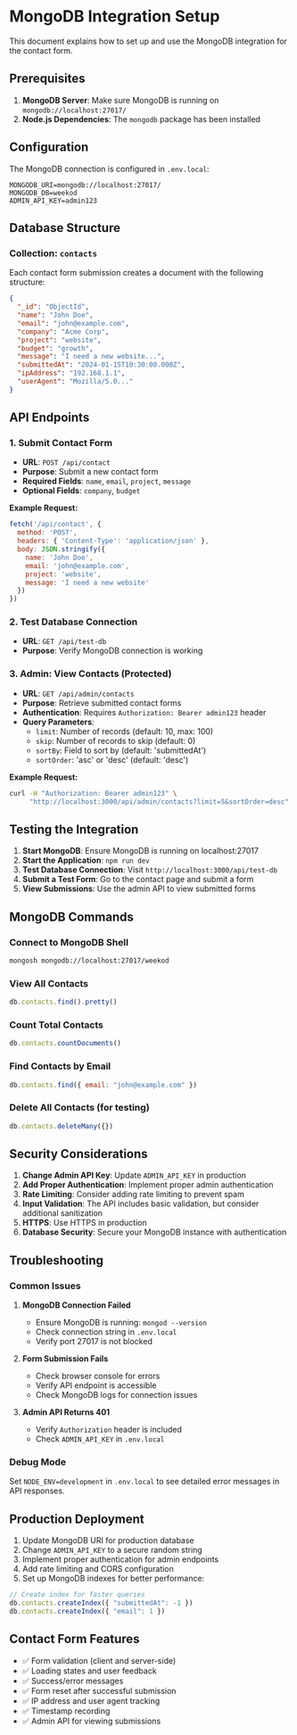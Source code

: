 # MongoDB Integration Setup

This document explains how to set up and use the MongoDB integration for the contact form.

## Prerequisites

1. **MongoDB Server**: Make sure MongoDB is running on `mongodb://localhost:27017/`
2. **Node.js Dependencies**: The `mongodb` package has been installed

## Configuration

The MongoDB connection is configured in `.env.local`:

```env
MONGODB_URI=mongodb://localhost:27017/
MONGODB_DB=weekod
ADMIN_API_KEY=admin123
```

## Database Structure

### Collection: `contacts`

Each contact form submission creates a document with the following structure:

```json
{
  "_id": "ObjectId",
  "name": "John Doe",
  "email": "john@example.com",
  "company": "Acme Corp",
  "project": "website",
  "budget": "growth",
  "message": "I need a new website...",
  "submittedAt": "2024-01-15T10:30:00.000Z",
  "ipAddress": "192.168.1.1",
  "userAgent": "Mozilla/5.0..."
}
```

## API Endpoints

### 1. Submit Contact Form
- **URL**: `POST /api/contact`
- **Purpose**: Submit a new contact form
- **Required Fields**: `name`, `email`, `project`, `message`
- **Optional Fields**: `company`, `budget`

**Example Request:**
```javascript
fetch('/api/contact', {
  method: 'POST',
  headers: { 'Content-Type': 'application/json' },
  body: JSON.stringify({
    name: 'John Doe',
    email: 'john@example.com',
    project: 'website',
    message: 'I need a new website'
  })
})
```

### 2. Test Database Connection
- **URL**: `GET /api/test-db`
- **Purpose**: Verify MongoDB connection is working

### 3. Admin: View Contacts (Protected)
- **URL**: `GET /api/admin/contacts`
- **Purpose**: Retrieve submitted contact forms
- **Authentication**: Requires `Authorization: Bearer admin123` header
- **Query Parameters**:
  - `limit`: Number of records (default: 10, max: 100)
  - `skip`: Number of records to skip (default: 0)
  - `sortBy`: Field to sort by (default: 'submittedAt')
  - `sortOrder`: 'asc' or 'desc' (default: 'desc')

**Example Request:**
```bash
curl -H "Authorization: Bearer admin123" \
     "http://localhost:3000/api/admin/contacts?limit=5&sortOrder=desc"
```

## Testing the Integration

1. **Start MongoDB**: Ensure MongoDB is running on localhost:27017
2. **Start the Application**: `npm run dev`
3. **Test Database Connection**: Visit `http://localhost:3000/api/test-db`
4. **Submit a Test Form**: Go to the contact page and submit a form
5. **View Submissions**: Use the admin API to view submitted forms

## MongoDB Commands

### Connect to MongoDB Shell
```bash
mongosh mongodb://localhost:27017/weekod
```

### View All Contacts
```javascript
db.contacts.find().pretty()
```

### Count Total Contacts
```javascript
db.contacts.countDocuments()
```

### Find Contacts by Email
```javascript
db.contacts.find({ email: "john@example.com" })
```

### Delete All Contacts (for testing)
```javascript
db.contacts.deleteMany({})
```

## Security Considerations

1. **Change Admin API Key**: Update `ADMIN_API_KEY` in production
2. **Add Proper Authentication**: Implement proper admin authentication
3. **Rate Limiting**: Consider adding rate limiting to prevent spam
4. **Input Validation**: The API includes basic validation, but consider additional sanitization
5. **HTTPS**: Use HTTPS in production
6. **Database Security**: Secure your MongoDB instance with authentication

## Troubleshooting

### Common Issues

1. **MongoDB Connection Failed**
   - Ensure MongoDB is running: `mongod --version`
   - Check connection string in `.env.local`
   - Verify port 27017 is not blocked

2. **Form Submission Fails**
   - Check browser console for errors
   - Verify API endpoint is accessible
   - Check MongoDB logs for connection issues

3. **Admin API Returns 401**
   - Verify `Authorization` header is included
   - Check `ADMIN_API_KEY` in `.env.local`

### Debug Mode

Set `NODE_ENV=development` in `.env.local` to see detailed error messages in API responses.

## Production Deployment

1. Update MongoDB URI for production database
2. Change `ADMIN_API_KEY` to a secure random string
3. Implement proper authentication for admin endpoints
4. Add rate limiting and CORS configuration
5. Set up MongoDB indexes for better performance:

```javascript
// Create index for faster queries
db.contacts.createIndex({ "submittedAt": -1 })
db.contacts.createIndex({ "email": 1 })
```

## Contact Form Features

- ✅ Form validation (client and server-side)
- ✅ Loading states and user feedback
- ✅ Success/error messages
- ✅ Form reset after successful submission
- ✅ IP address and user agent tracking
- ✅ Timestamp recording
- ✅ Admin API for viewing submissions